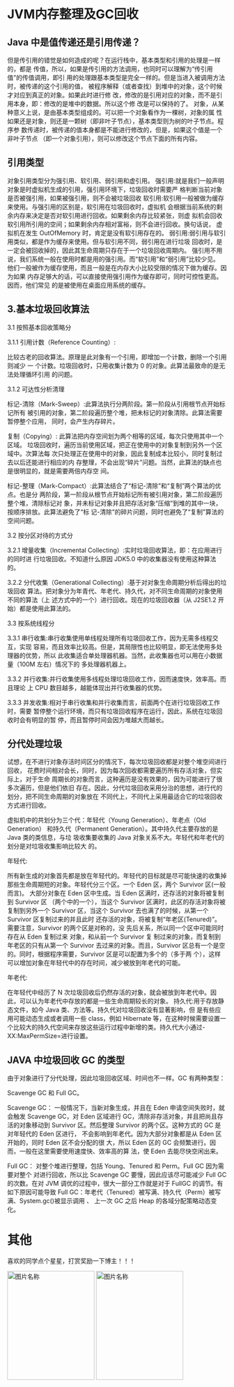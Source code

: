 # JVM内存整理及GC回收

## Java 中是值传递还是引用传递？
但是传引用的错觉是如何造成的呢？在运行栈中，基本类型和引用的处理是一样的，都是
传值，所以，如果是传引用的方法调用，也同时可以理解为“传引用值”的传值调用，即引
用的处理跟基本类型是完全一样的。但是当进入被调用方法时，被传递的这个引用的值，
被程序解释（或者查找）到堆中的对象，这个时候才对应到真正的对象。如果此时进行修
改，修改的是引用对应的对象，而不是引用本身，即：修改的是堆中的数据。所以这个修
改是可以保持的了。
对象，从某种意义上说，是由基本类型组成的。可以把一个对象看作为一棵树，对象的属
性如果还是对象，则还是一颗树（即非叶子节点），基本类型则为树的叶子节点。程序参
数传递时，被传递的值本身都是不能进行修改的，但是，如果这个值是一个非叶子节点
（即一个对象引用），则可以修改这个节点下面的所有内容。

## 引用类型
对象引用类型分为强引用、软引用、弱引用和虚引用。
强引用:就是我们一般声明对象是时虚拟机生成的引用，强引用环境下，垃圾回收时需要严
格判断当前对象是否被强引用，如果被强引用，则不会被垃圾回收
软引用:软引用一般被做为缓存来使用。与强引用的区别是，软引用在垃圾回收时，虚拟机
会根据当前系统的剩余内存来决定是否对软引用进行回收。如果剩余内存比较紧张，则虚
拟机会回收软引用所引用的空间；如果剩余内存相对富裕，则不会进行回收。换句话说，
虚拟机在发生 OutOfMemory 时，肯定是没有软引用存在的。
弱引用:弱引用与软引用类似，都是作为缓存来使用。但与软引用不同，弱引用在进行垃圾
回收时，是一定会被回收掉的，因此其生命周期只存在于一个垃圾回收周期内。
强引用不用说，我们系统一般在使用时都是用的强引用。而“软引用”和“弱引用”比较少见。
他们一般被作为缓存使用，而且一般是在内存大小比较受限的情况下做为缓存。因为如果
内存足够大的话，可以直接使用强引用作为缓存即可，同时可控性更高。因而，他们常见
的是被使用在桌面应用系统的缓存。

## 3.基本垃圾回收算法
3.1 按照基本回收策略分

3.1.1 引用计数（Reference Counting）:

比较古老的回收算法。原理是此对象有一个引用，即增加一个计数，删除一个引用则减少
一 个计数。垃圾回收时，只用收集计数为 0 的对象。此算法最致命的是无法处理循环引用
的问题。

3.1.2 可达性分析清理

标记-清除（Mark-Sweep）:此算法执行分两阶段。第一阶段从引用根节点开始标记所有
被引用的对象，第二阶段遍历整个堆，把未标记的对象清除。此算法需要暂停整个应用，
同时，会产生内存碎片。

复制（Copying）: 此算法把内存空间划为两个相等的区域，每次只使用其中一个区域。
垃圾回收时，遍历当前使用区域，把正在使用中的对象复制到另外一个区域中。次算法每
次只处理正在使用中的对象，因此复制成本比较小，同时复制过去以后还能进行相应的内
存整理，不会出现“碎片”问题。当然，此算法的缺点也是很明显的，就是需要两倍内存空
间。

标记-整理（Mark-Compact）:此算法结合了“标记-清除”和“复制”两个算法的优点。也是分
两阶段，第一阶段从根节点开始标记所有被引用对象，第二阶段遍历整个堆，清除标记对
象，并未标记对象并且把存活对象“压缩”到堆的其中一块，按顺序排放。此算法避免了“标 记-清除”的碎片问题，同时也避免了“复制”算法的空间问题。

3.2 按分区对待的方式分

3.2.1 增量收集（Incremental Collecting）:实时垃圾回收算法，即：在应用进行的同时进
行垃圾回收。不知道什么原因 JDK5.0 中的收集器没有使用这种算法的。

3.2.2 分代收集（Generational Collecting）:基于对对象生命周期分析后得出的垃圾回收
算法。把对象分为年青代、年老代、持久代，对不同生命周期的对象使用不同的算法（上
述方式中的一个）进行回收。现在的垃圾回收器（从 J2SE1.2 开始）都是使用此算法的。

3.3 按系统线程分

3.3.1 串行收集:串行收集使用单线程处理所有垃圾回收工作，因为无需多线程交互，实现
容易，而且效率比较高。但是，其局限性也比较明显，即无法使用多处理器的优势，所以
此收集适合单处理器机器。当然，此收集器也可以用在小数据量（100M 左右）情况下的
多处理器机器上。

3.3.2 并行收集:并行收集使用多线程处理垃圾回收工作，因而速度快，效率高。而且理论
上 CPU 数目越多，越能体现出并行收集器的优势。

3.3.3 并发收集:相对于串行收集和并行收集而言，前面两个在进行垃圾回收工作时，需要
暂停整个运行环境，而只有垃圾回收程序在运行，因此，系统在垃圾回收时会有明显的暂
停，而且暂停时间会因为堆越大而越长。

## 分代处理垃圾
试想，在不进行对象存活时间区分的情况下，每次垃圾回收都是对整个堆空间进行回收，
花费时间相对会长，同时，因为每次回收都需要遍历所有存活对象，但实际上，对于生命
周期长的对象而言，这种遍历是没有效果的，因为可能进行了很多次遍历，但是他们依旧
存在。因此，分代垃圾回收采用分治的思想，进行代的划分，把不同生命周期的对象放在
不同代上，不同代上采用最适合它的垃圾回收方式进行回收。

虚拟机中的共划分为三个代：年轻代（Young Generation）、年老点（Old Generation） 和持久代（Permanent Generation）。其中持久代主要存放的是 Java 类的类信息，与垃
圾收集要收集的 Java 对象关系不大。年轻代和年老代的划分是对垃圾收集影响比较大
的。

年轻代:

所有新生成的对象首先都是放在年轻代的。年轻代的目标就是尽可能快速的收集掉
那些生命周期短的对象。年轻代分三个区。一个 Eden 区，两个 Survivor 区(一般而言)。
大部分对象在 Eden 区中生成。当 Eden 区满时，还存活的对象将被复制到 Survivor 区
（两个中的一个），当这个 Survivor 区满时，此区的存活对象将被复制到另外一个
Survivor 区，当这个 Survivor 去也满了的时候，从第一个 Survivor 区复制过来的并且此时
还存活的对象，将被复制“年老区(Tenured)”。需要注意，Survivor 的两个区是对称的，没
先后关系，所以同一个区中可能同时存在从 Eden 复制过来 对象，和从前一个 Survivor 复
制过来的对象，而复制到年老区的只有从第一个 Survivor 去过来的对象。而且，Survivor
区总有一个是空的。同时，根据程序需要，Survivor 区是可以配置为多个的（多于两
个），这样可以增加对象在年轻代中的存在时间，减少被放到年老代的可能。

年老代:

在年轻代中经历了 N 次垃圾回收后仍然存活的对象，就会被放到年老代中。因
此，可以认为年老代中存放的都是一些生命周期较长的对象。
持久代:用于存放静态文件，如今 Java 类、方法等。持久代对垃圾回收没有显著影响，但
是有些应用可能动态生成或者调用一些 class，例如 Hibernate 等，在这种时候需要设置一
个比较大的持久代空间来存放这些运行过程中新增的类。持久代大小通过-
XX:MaxPermSize=<N>进行设置。

## JAVA 中垃圾回收 GC 的类型
由于对象进行了分代处理，因此垃圾回收区域、时间也不一样。GC 有两种类型：

Scavenge GC 和 Full GC。

Scavenge GC： 一般情况下，当新对象生成，并且在 Eden 申请空间失败时，就会触发
Scavenge GC，对 Eden 区域进行 GC，清除非存活对象，并且把尚且存活的对象移动到
Survivor 区。然后整理 Survivor 的两个区。这种方式的 GC 是对年轻代的 Eden 区进行，
不会影响到年老代。因为大部分对象都是从 Eden 区开始的，同时 Eden 区不会分配的很
大，所以 Eden 区的 GC 会频繁进行。因而，一般在这里需要使用速度快、效率高的算
法，使 Eden 去能尽快空闲出来。

Full GC： 对整个堆进行整理，包括 Young、Tenured 和 Perm。Full GC 因为需要对整个
对进行回收，所以比 Scavenge GC 要慢，因此应该尽可能减少 Full GC 的次数。在对
JVM 调优的过程中，很大一部分工作就是对于 FullGC 的调节。有如下原因可能导致 Full
GC：年老代（Tenured）被写满、持久代（Perm）被写满、System.gc()被显示调用 、
上一次 GC 之后 Heap 的各域分配策略动态变化。

# 其他
喜欢的同学点个星星，打赏奖励一下博主！！！

 <img src="https://img-blog.csdnimg.cn/20210414173956371.jpg?x-oss-process=image/watermark,type_ZmFuZ3poZW5naGVpdGk,shadow_10,text_aHR0cHM6Ly9ibG9nLmNzZG4ubmV0L2tlMzY5MDkzNDU3,size_16,color_FFFFFF,t_70" width = "200" height = "250" alt="图片名称" align=center />
 <img src="https://img-blog.csdnimg.cn/20210414174007800.jpg?x-oss-process=image/watermark,type_ZmFuZ3poZW5naGVpdGk,shadow_10,text_aHR0cHM6Ly9ibG9nLmNzZG4ubmV0L2tlMzY5MDkzNDU3,size_16,color_FFFFFF,t_70" width = "200" height = "250" alt="图片名称" align=center />
 